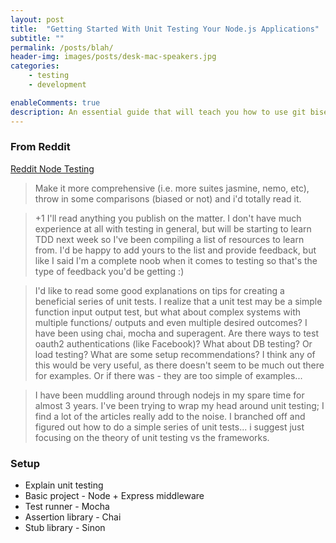 ```yaml
---
layout: post
title:  "Getting Started With Unit Testing Your Node.js Applications"
subtitle: ""
permalink: /posts/blah/
header-img: images/posts/desk-mac-speakers.jpg
categories:
    - testing
    - development

enableComments: true
description: An essential guide that will teach you how to use git bisect to quickly and easily find bugs in the history of your project.
---
```


### From Reddit

[Reddit Node Testing](https://www.reddit.com/r/node/comments/55knql/nodejs_testing_tutorials/)

> Make it more comprehensive (i.e. more suites jasmine, nemo, etc), throw in some comparisons (biased or not) and i'd totally read it.

> +1 I'll read anything you publish on the matter. I don't have much experience at all with testing in general, but will be starting to learn TDD next week so I've been compiling a list of resources to learn from. I'd be happy to add yours to the list and provide feedback, but like I said I'm a complete noob when it comes to testing so that's the type of feedback you'd be getting :)

> I'd like to read some good explanations on tips for creating a beneficial series of unit tests. I realize that a unit test may be a simple function input output test, but what about complex systems with multiple functions/ outputs and even multiple desired outcomes?
I have been using chai, mocha and superagent. Are there ways to test oauth2 authentications (like Facebook)?
What about DB testing? Or load testing? What are some setup recommendations?
I think any of this would be very useful, as there doesn't seem to be much out there for examples. Or if there was - they are too simple of examples...

> I have been muddling around through nodejs in my spare time for almost 3 years. I've been trying to wrap my head around unit testing; I find a lot of the articles really add to the noise.
I branched off and figured out how to do a simple series of unit tests... i suggest just focusing on the theory of unit testing vs the frameworks.


### Setup

* Explain unit testing
* Basic project - Node + Express middleware
* Test runner - Mocha
* Assertion library - Chai
* Stub library - Sinon

